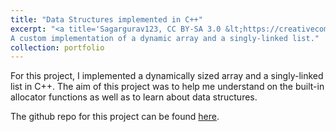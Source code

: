 ```yaml
---
title: "Data Structures implemented in C++"
excerpt: "<a title='Sagargurav123, CC BY-SA 3.0 &lt;https://creativecommons.org/licenses/by-sa/3.0&gt;, via Wikimedia Commons' href='https://commons.wikimedia.org/wiki/File:Static_and_dynamic_data_structure.jpg'><img width='400' alt='Static and dynamic data structure' src='https://upload.wikimedia.org/wikipedia/commons/thumb/a/a9/Static_and_dynamic_data_structure.jpg/512px-Static_and_dynamic_data_structure.jpg'></a><br>
A custom implementation of a dynamic array and a singly-linked list."
collection: portfolio
---
```


For this project, I implemented a dynamically sized array and a singly-linked list in C++. The aim of this project was to help me understand on the built-in allocator functions as well as to learn about data structures.

The github repo for this project can be found [here](https://github.com/pieter07/DataStructuresCpp).